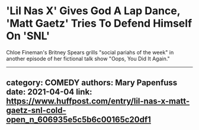 # 'Lil Nas X' Gives God A Lap Dance, 'Matt Gaetz' Tries To Defend Himself On 'SNL'

Chloe Fineman's Britney Spears grills "social pariahs of the week" in another episode of her fictional talk show "Oops, You Did It Again."

---
category: COMEDY
authors: Mary Papenfuss
date: 2021-04-04
link: https://www.huffpost.com/entry/lil-nas-x-matt-gaetz-snl-cold-open_n_606935e5c5b6c00165c20df1
---
